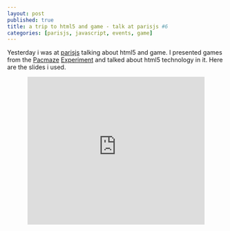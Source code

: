 ```yaml
---
layout: post
published: true
title: a trip to html5 and game - talk at parisjs #6
categories: [parisjs, javascript, events, game]
---
```


Yesterday i was at [parisjs](http://parisjs.org) talking about html5 and game.
I presented games from the [Pacmaze](/2011/04/20/pacmaze-v2-even-more-WebGL-in-pacman.html)
[Experiment](/2011/04/13/pacmaze-v1-release.html) and talked about html5 technology in it.
Here are the slides i used.

<center>
<iframe src="https://docs.google.com/present/embed?id=dhng4bgf_63gks3skcf" frameborder="0" width="410" height="342"></iframe>
</center>
